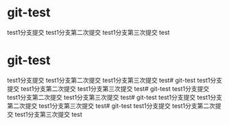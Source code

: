 # git-test
test1分支提交
test1分支第二次提交
test1分支第三次提交
test
# git-test
test1分支提交
test1分支第二次提交
test1分支第三次提交
test# git-test
test1分支提交
test1分支第二次提交
test1分支第三次提交
test# git-test
test1分支提交
test1分支第二次提交
test1分支第三次提交
test# git-test
test1分支提交
test1分支第二次提交
test1分支第三次提交
test# git-test
test1分支提交
test1分支第二次提交
test1分支第三次提交
test
